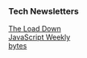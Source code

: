 <h3>Tech Newsletters</h3>

[The Load Down](https://www.thisdot.co/newsletter/)<br>
[JavaScript Weekly](https://javascriptweekly.com/)<br>
[bytes](https://bytes.dev/)

